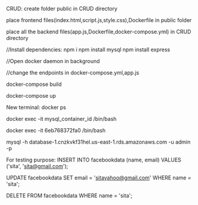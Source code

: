 CRUD: create folder public in CRUD directory

place frontend files(index.html,script.js,style.css),Dockerfile in public folder

place all the backend files(app.js,Dockerfile,docker-compose.yml) in CRUD directory

//Install dependencies: npm i npm install mysql npm install express

//Open docker daemon in background

//change the endpoints in docker-compose.yml,app.js

docker-compose build

docker-compose up

New terminal: docker ps

docker exec -it mysql_container_id /bin/bash

docker exec -it 6eb768372fa0 /bin/bash

mysql -h database-1.cnzkvkf31hel.us-east-1.rds.amazonaws.com -u admin -p

For testing purpose: INSERT INTO facebookdata (name, email) VALUES ('sita', 'sita@gmail.com');

UPDATE facebookdata SET email = 'sitayahoo@gmail.com' WHERE name = 'sita';

DELETE FROM facebookdata WHERE name = 'sita';